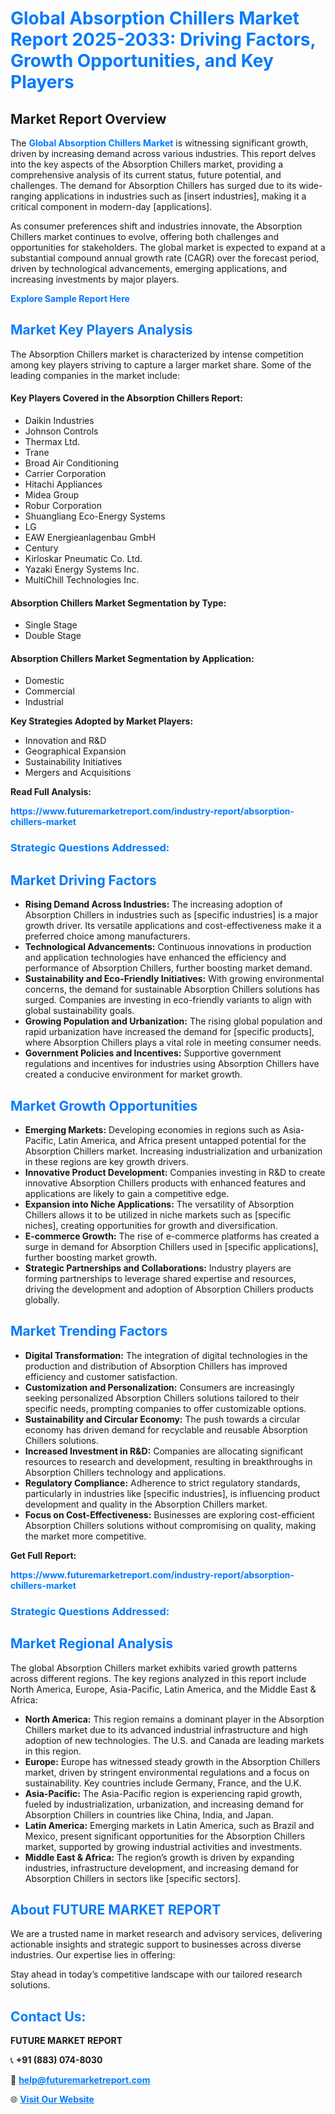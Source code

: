 <h1 style="color: #007BFF;">Global Absorption Chillers Market Report 2025-2033: Driving Factors, Growth Opportunities, and Key Players</h1>

<section id="overview">
<h2>Market Report Overview</h2>
<p>The <a href="https://www.futuremarketreport.com/industry-report/absorption-chillers-market" style="color: #007BFF; text-decoration: none;"><strong>Global Absorption Chillers Market</strong></a> is witnessing significant growth, driven by increasing demand across various industries. This report delves into the key aspects of the Absorption Chillers market, providing a comprehensive analysis of its current status, future potential, and challenges. The demand for Absorption Chillers has surged due to its wide-ranging applications in industries such as [insert industries], making it a critical component in modern-day [applications].</p>
<p>As consumer preferences shift and industries innovate, the Absorption Chillers market continues to evolve, offering both challenges and opportunities for stakeholders. The global market is expected to expand at a substantial compound annual growth rate (CAGR) over the forecast period, driven by technological advancements, emerging applications, and increasing investments by major players.</p>
</section>

<section id="overview">
<p><a href="https://www.futuremarketreport.com/request-sample/reportId=108659" style="color: #007BFF; text-decoration: none;"><strong>Explore Sample Report Here</strong></a></p>
</section>

<section id="key-players">
<h2 style="color: #007BFF;">Market Key Players Analysis</h2>
<p>The Absorption Chillers market is characterized by intense competition among key players striving to capture a larger market share. Some of the leading companies in the market include:</p>
<h4>Key Players Covered in the Absorption Chillers Report:</h4>
<ul><li>Daikin Industries</li><li>Johnson Controls</li><li>Thermax Ltd.</li><li>Trane</li><li>Broad Air Conditioning</li><li>Carrier Corporation</li><li>Hitachi Appliances</li><li>Midea Group</li><li>Robur Corporation</li><li>Shuangliang Eco-Energy Systems</li><li>LG</li><li>EAW Energieanlagenbau GmbH</li><li>Century</li><li>Kirloskar Pneumatic Co. Ltd.</li><li>Yazaki Energy Systems Inc.</li><li>MultiChill Technologies Inc.</li></ul>
<h4>Absorption Chillers Market Segmentation by Type:</h4>
<ul><li>Single Stage</li><li>Double Stage</li></ul>

<h4>Absorption Chillers Market Segmentation by Application:</h4>
<ul><li>Domestic</li><li>Commercial</li><li>Industrial</li></ul>
<p><strong>Key Strategies Adopted by Market Players:</strong></p>
<ul>
<li>Innovation and R&D</li>
<li>Geographical Expansion</li>
<li>Sustainability Initiatives</li>
<li>Mergers and Acquisitions</li>
</ul>
</section>

<section>
<p><strong>Read Full Analysis: </strong></p><a href="https://www.futuremarketreport.com/industry-report/absorption-chillers-market" style="color: #007BFF; text-decoration: none;"><strong>https://www.futuremarketreport.com/industry-report/absorption-chillers-market</strong></a>
<h3 style="color: #007BFF;">Strategic Questions Addressed:</h3>
</section>

<section id="driving-factors">
<h2 style="color: #007BFF;">Market Driving Factors</h2>
<ul>
<li><strong>Rising Demand Across Industries:</strong> The increasing adoption of Absorption Chillers in industries such as [specific industries] is a major growth driver. Its versatile applications and cost-effectiveness make it a preferred choice among manufacturers.</li>
<li><strong>Technological Advancements:</strong> Continuous innovations in production and application technologies have enhanced the efficiency and performance of Absorption Chillers, further boosting market demand.</li>
<li><strong>Sustainability and Eco-Friendly Initiatives:</strong> With growing environmental concerns, the demand for sustainable Absorption Chillers solutions has surged. Companies are investing in eco-friendly variants to align with global sustainability goals.</li>
<li><strong>Growing Population and Urbanization:</strong> The rising global population and rapid urbanization have increased the demand for [specific products], where Absorption Chillers plays a vital role in meeting consumer needs.</li>
<li><strong>Government Policies and Incentives:</strong> Supportive government regulations and incentives for industries using Absorption Chillers have created a conducive environment for market growth.</li>
</ul>
</section>

<section id="growth-opportunities">
<h2 style="color: #007BFF;">Market Growth Opportunities</h2>
<ul>
<li><strong>Emerging Markets:</strong> Developing economies in regions such as Asia-Pacific, Latin America, and Africa present untapped potential for the Absorption Chillers market. Increasing industrialization and urbanization in these regions are key growth drivers.</li>
<li><strong>Innovative Product Development:</strong> Companies investing in R&D to create innovative Absorption Chillers products with enhanced features and applications are likely to gain a competitive edge.</li>
<li><strong>Expansion into Niche Applications:</strong> The versatility of Absorption Chillers allows it to be utilized in niche markets such as [specific niches], creating opportunities for growth and diversification.</li>
<li><strong>E-commerce Growth:</strong> The rise of e-commerce platforms has created a surge in demand for Absorption Chillers used in [specific applications], further boosting market growth.</li>
<li><strong>Strategic Partnerships and Collaborations:</strong> Industry players are forming partnerships to leverage shared expertise and resources, driving the development and adoption of Absorption Chillers products globally.</li>
</ul>
</section>

<section id="trending-factors">
<h2 style="color: #007BFF;">Market Trending Factors</h2>
<ul>
<li><strong>Digital Transformation:</strong> The integration of digital technologies in the production and distribution of Absorption Chillers has improved efficiency and customer satisfaction.</li>
<li><strong>Customization and Personalization:</strong> Consumers are increasingly seeking personalized Absorption Chillers solutions tailored to their specific needs, prompting companies to offer customizable options.</li>
<li><strong>Sustainability and Circular Economy:</strong> The push towards a circular economy has driven demand for recyclable and reusable Absorption Chillers solutions.</li>
<li><strong>Increased Investment in R&D:</strong> Companies are allocating significant resources to research and development, resulting in breakthroughs in Absorption Chillers technology and applications.</li>
<li><strong>Regulatory Compliance:</strong> Adherence to strict regulatory standards, particularly in industries like [specific industries], is influencing product development and quality in the Absorption Chillers market.</li>
<li><strong>Focus on Cost-Effectiveness:</strong> Businesses are exploring cost-efficient Absorption Chillers solutions without compromising on quality, making the market more competitive.</li>
</ul>
</section>

<section>
<p><strong>Get Full Report: </strong></p><a href="https://www.futuremarketreport.com/industry-report/absorption-chillers-market" style="color: #007BFF; text-decoration: none;"><strong>https://www.futuremarketreport.com/industry-report/absorption-chillers-market</strong></a>
<h3 style="color: #007BFF;">Strategic Questions Addressed:</h3>
</section>


<section id="regional-analysis">
<h2 style="color: #007BFF;">Market Regional Analysis</h2>
<p>The global Absorption Chillers market exhibits varied growth patterns across different regions. The key regions analyzed in this report include North America, Europe, Asia-Pacific, Latin America, and the Middle East & Africa:</p>
<ul>
<li><strong>North America:</strong> This region remains a dominant player in the Absorption Chillers market due to its advanced industrial infrastructure and high adoption of new technologies. The U.S. and Canada are leading markets in this region.</li>
<li><strong>Europe:</strong> Europe has witnessed steady growth in the Absorption Chillers market, driven by stringent environmental regulations and a focus on sustainability. Key countries include Germany, France, and the U.K.</li>
<li><strong>Asia-Pacific:</strong> The Asia-Pacific region is experiencing rapid growth, fueled by industrialization, urbanization, and increasing demand for Absorption Chillers in countries like China, India, and Japan.</li>
<li><strong>Latin America:</strong> Emerging markets in Latin America, such as Brazil and Mexico, present significant opportunities for the Absorption Chillers market, supported by growing industrial activities and investments.</li>
<li><strong>Middle East & Africa:</strong> The region’s growth is driven by expanding industries, infrastructure development, and increasing demand for Absorption Chillers in sectors like [specific sectors].</li>
</ul>
</section>

<footer>
<h2 style="color: #007BFF;">About FUTURE MARKET REPORT</h2>
<p>We are a trusted name in market research and advisory services, delivering actionable insights and strategic support to businesses across diverse industries. Our expertise lies in offering:</p>

<p>Stay ahead in today’s competitive landscape with our tailored research solutions.</p>

<h2 style="color: #007BFF;">Contact Us:</h2>
<p><strong>FUTURE MARKET REPORT</strong></p>
<p>📞 <strong>+91 (883) 074-8030</strong></p>
<p>📧 <strong><a href="mailto:help@futuremarketreport.com" style="color: #007BFF;">help@futuremarketreport.com</a></strong></p>
<p>🌐 <strong><a href="https://www.futuremarketreport.com/" style="color: #007BFF;">Visit Our Website</a></strong></p>
</footer>